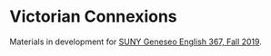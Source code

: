 # Victorian Connexions

Materials in development for <a href="https://c19.sunygeneseoenglish.org/courses/victorian-connexions/">SUNY Geneseo English 367, Fall 2019</a>.
